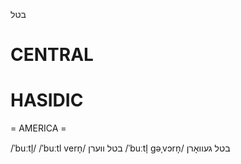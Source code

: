 בטל

CENTRAL
========

HASIDIC
=======
= AMERICA = 

/ˈbuːtl̩/
/ˈbuːtl vern̩/ בטל ווערן
/ˈbuːtl̩ gəˌvɔrn̩/ בטל געוואָרן